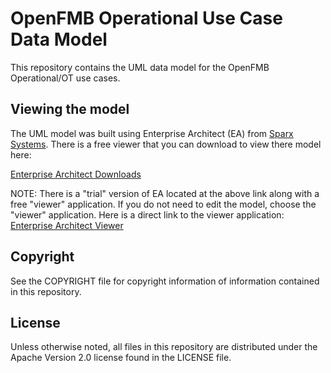 # OpenFMB Operational Use Case Data Model

This repository contains the UML data model for the OpenFMB Operational/OT use cases.

## Viewing the model

The UML model was built using Enterprise Architect (EA) from [Sparx Systems](https://www.sparxsystems.com/). There is a free viewer that you can download to view there model here:

[Enterprise Architect Downloads](https://www.sparxsystems.com/products/ea/downloads.html)

NOTE: There is a "trial" version of EA located at the above link along with a free "viewer" application. If you do not need to edit the model, choose the "viewer" application. Here is a direct link to the viewer application: [Enterprise Architect Viewer](https://www.sparxsystems.com/bin/EALite.msi)

## Copyright

See the COPYRIGHT file for copyright information of information contained in this repository.

## License

Unless otherwise noted, all files in this repository are distributed under the Apache Version 2.0 license found in the LICENSE file.
